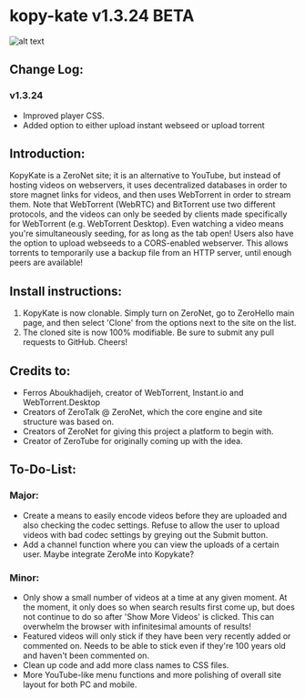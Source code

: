 # kopy-kate v1.3.24 BETA

![alt text](https://www.kittyseedbox.tk/img/kopykate-screenshot.png)

## Change Log:

### v1.3.24
- Improved player CSS.
- Added option to either upload instant webseed or upload torrent

## Introduction:

KopyKate is a ZeroNet site; it is an alternative to YouTube, but instead of hosting videos on webservers, it uses decentralized databases in order to store magnet links for videos, and then uses WebTorrent in order to stream them. Note that WebTorrent (WebRTC) and BitTorrent use two different protocols, and the videos can only be seeded by clients made specifically for WebTorrent (e.g. WebTorrent Desktop). Even watching a video means you're simultaneously seeding, for as long as the tab open! Users also have the option to upload webseeds to a CORS-enabled webserver. This allows torrents to temporarily use a backup file from an HTTP server, until enough peers are available!

## Install instructions:

1. KopyKate is now clonable. Simply turn on ZeroNet, go to ZeroHello main page, and then select 'Clone' from the options next to the site on the list.
2. The cloned site is now 100% modifiable. Be sure to submit any pull requests to GitHub. Cheers!

## Credits to:

- Ferros Aboukhadijeh, creator of WebTorrent, Instant.io and WebTorrent.Desktop
- Creators of ZeroTalk @ ZeroNet, which the core engine and site structure was based on.
- Creators of ZeroNet for giving this project a platform to begin with.
- Creator of ZeroTube for originally coming up with the idea.

## To-Do-List:

### Major:
- Create a means to easily encode videos before they are uploaded and also checking the codec settings. Refuse to allow the user to upload videos with bad codec settings by greying out the Submit button.
- Add a channel function where you can view the uploads of a certain user. Maybe integrate ZeroMe into Kopykate?

### Minor:
- Only show a small number of videos at a time at any given moment. At the moment, it only does so when search results first come up, but does not continue to do so after 'Show More Videos' is clicked. This can overwhelm the browser with infinitesimal amounts of results!
- Featured videos will only stick if they have been very recently added or commented on. Needs to be able to stick even if they're 100 years old and haven't been commented on. 
- Clean up code and add more class names to CSS files.
- More YouTube-like menu functions and more polishing of overall site layout for both PC and mobile.
